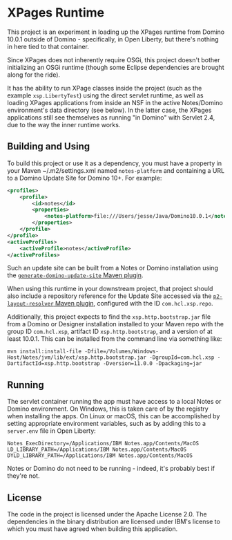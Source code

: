 # XPages Runtime

This project is an experiment in loading up the XPages runtime from Domino 10.0.1 outside of Domino - specifically, in Open Liberty, but there's nothing in here tied to that container.

Since XPages does not inherently require OSGi, this project doesn't bother initializing an OSGi runtime (though some Eclipse dependencies are brought along for the ride).

It has the ability to run XPage classes inside the project (such as the example `xsp.LibertyTest`) using the direct servlet runtime, as well as loading XPages applications from inside an NSF in the active Notes/Domino environment's data directory (see below). In the latter case, the XPages applications still see themselves as running "in Domino" with Servlet 2.4, due to the way the inner runtime works.

## Building and Using

To build this project or use it as a dependency, you must have a property in your Maven ~/.m2/settings.xml named `notes-platform` and containing a URL to a Domino Update Site for Domino 10+. For example:

```xml
<profiles>
    <profile>
        <id>notes</id>
        <properties>
            <notes-platform>file:///Users/jesse/Java/Domino10.0.1</notes-platform>
        </properties>
    </profile>
</profile>
<activeProfiles>
    <activeProfile>notes</activeProfile>
</activeProfiles>
```

Such an update site can be built from a Notes or Domino installation using the [`generate-domino-update-site` Maven plugin](https://github.com/OpenNTF/generate-domino-update-site).

When using this runtime in your downstream project, that project should also include a repository reference for the Update Site accessed via the [`p2-layout-resolver` Maven plugin](https://github.com/OpenNTF/p2-layout-provider), configured with the ID `com.hcl.xsp.repo`.

Additionally, this project expects to find the `xsp.http.bootstrap.jar` file from a Domino or Designer installation installed to your Maven repo with the group ID `com.hcl.xsp`, artifact ID `xsp.http.bootstrap`, and a version of at least 10.0.1. This can be installed from the command line via something like:

```
mvn install:install-file -Dfile=/Volumes/Windows-Host/Notes/jvm/lib/ext/xsp.http.bootstrap.jar -DgroupId=com.hcl.xsp -DartifactId=xsp.http.bootstrap -Dversion=11.0.0 -Dpackaging=jar
```

## Running

The servlet container running the app must have access to a local Notes or Domino environment. On Windows, this is taken care of by the registry when installing the apps. On Linux or macOS, this can be accomplished by setting appropriate environment variables, such as by adding this to a `server.env` file in Open Liberty:

```
Notes_ExecDirectory=/Applications/IBM Notes.app/Contents/MacOS
LD_LIBRARY_PATH=/Applications/IBM Notes.app/Contents/MacOS
DYLD_LIBRARY_PATH=/Applications/IBM Notes.app/Contents/MacOS
```

Notes or Domino do not need to be running - indeed, it's probably best if they're not.

## License

The code in the project is licensed under the Apache License 2.0. The dependencies in the binary distribution are licensed under IBM's license to which you must have agreed when building this application.
